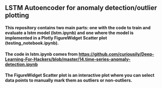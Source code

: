 ## LSTM Autoencoder for anomaly detection/outlier plotting 
#### This repository contains two main parts: one with the code to train and evaluate a lstm model (lstm.ipynb) and one where the model is implemented in a Plotly FigureWidget Scatter plot (testing_notebook.ipynb).

#### The code in lstm.ipynb comes from https://github.com/curiousily/Deep-Learning-For-Hackers/blob/master/14.time-series-anomaly-detection.ipynb
#### The FigureWidget Scatter plot is an interactive plot where you can select data points to manually mark them as outliers or non-outliers. 